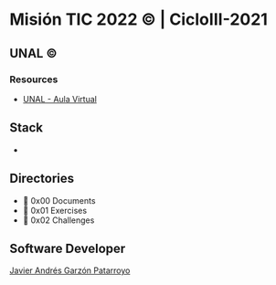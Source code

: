 # Misión TIC 2022 :copyright: | CicloIII-2021
## UNAL :copyright:
### Resources
* [UNAL - Aula Virtual](https://ingenieria.unal.edu.co/ciclo2-misiontic2022/course/index.php?categoryid=3)

## Stack
* 

## Directories
* :open_file_folder: 0x00 Documents
* :open_file_folder: 0x01 Exercises
* :open_file_folder: 0x02 Challenges

## Software Developer
[Javier Andrés Garzón Patarroyo](https://www.javierandresgp.com)
